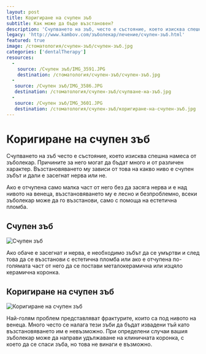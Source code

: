 ```yaml
---
layout: post
title: Kоригиране на счупен зъб
subtitle: Как може да бъде възстановен?
description: 'Счупването на зъб, често е състояние, което изисква спешна намеса от зъболекар. Причините за него могат да бъдат много и от различен характер. Възстановяването му зависи от това на какво ниво е счупен зъба и дали е засегнал нерва или не.'
legacy: 'http://www.kambov.com/зъболекар/лечение/счупен-зъб.html'
featured: true
image: /стоматология/счупен-зъб/счупен-зъб.jpg
categories: ['dentalTherapy']
resources:
  -
    source: /Счупен зъб/IMG_3591.JPG
    destination: /стоматология/счупен-зъб/счупен-зъб.jpg
  -
   source: /Счупен зъб/IMG_3586.JPG
   destination: /стоматология/счупен-зъб/счупване-на-зъб.jpg
  -
   source: /Счупен зъб/IMG_3601.JPG
   destination: /стоматология/счупен-зъб/коригиране-на-счупен-зъб.jpg
---
```

# Коригиране на счупен зъб

Счупването на зъб често е състояние, което изисква спешна намеса от зъболекар. Причините за него могат да бъдат много и от различен характер. Възстановяването му зависи от това на какво ниво е счупен зъбът и дали е засегнат нерва или не.

Ако е отчупена само малка част от него без да засяга нерва и е над нивото на венеца, възстановяването му е лесно и безпроблемно, всеки зъболекар може да го възстанови, само с помоща на естетична пломба.

## Счупен зъб
![Счупен зъб](счупен-зъб/счупване-на-зъб.jpg)

Ако обаче е засегнат и нерва, е необходимо зъбът да се умъртви и след това да се възстанови с естетична пломба или ако е отчупена по-голямата част от него да се постави металокерамична или изцяло керамична коронка.

## Коригиране на счупен зъб
![Коригиране на счупен зъб](счупен-зъб/коригиране-на-счупен-зъб.jpg)

Най-голям проблем представляват фрактурите, които са под нивото на венеца. Много често се налага тези зъби да бъдат извадени тъй като възстановяването им е невъзможно. При определени случаи вашия зъболекар може да направи удължаване на клиничната коронка, с което да се спаси зъба, но това не винаги е възможно.
